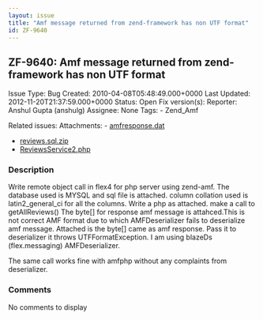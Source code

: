 ```yaml
---
layout: issue
title: "Amf message returned from zend-framework has non UTF format"
id: ZF-9640
---
```


ZF-9640: Amf message returned from zend-framework has non UTF format
--------------------------------------------------------------------

 Issue Type: Bug Created: 2010-04-08T05:48:49.000+0000 Last Updated: 2012-11-20T21:37:59.000+0000 Status: Open Fix version(s): 
 Reporter:  Anshul Gupta (anshulg)  Assignee:  None  Tags: - Zend\_Amf
 
 Related issues: 
 Attachments: - [amfresponse.dat](/issues/secure/attachment/12983/amfresponse.dat)
- [reviews.sql.zip](/issues/secure/attachment/12981/reviews.sql.zip)
- [ReviewsService2.php](/issues/secure/attachment/12982/ReviewsService2.php)
 
### Description

Write remote object call in flex4 for php server using zend-amf. The database used is MYSQL and sql file is attached. column collation used is latin2\_general\_ci for all the columns. Write a php as attached. make a call to getAllReviews() The byte[] for response amf message is attahced.This is not correct AMF format due to which AMFDeserializer fails to deserialize amf message. Attached is the byte[] came as amf response. Pass it to deserializer it throws UTFFormatException. I am using blazeDs (flex.messaging) AMFDeserializer.

The same call works fine with amfphp without any complaints from deserializer.

 

 

### Comments

No comments to display